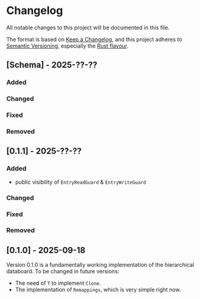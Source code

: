 # Changelog

All notable changes to this project will be documented in this file.

The format is based on [Keep a Changelog](https://keepachangelog.com/en/1.0.0/),
and this project adheres to [Semantic Versioning](https://semver.org/spec/v2.0.0.html),
especially the [Rust flavour](https://doc.rust-lang.org/cargo/reference/semver.html).

## [Schema] - 2025-??-??

### Added

### Changed

### Fixed

### Removed

## [0.1.1] - 2025-??-??

### Added
- public visibility of `EntryReadGuard` & `EntryWriteGuard`

### Changed

### Fixed

### Removed

## [0.1.0] - 2025-09-18

Version 0.1.0 is a fundamentally working implementation of the hierarchical databoard.
To be changed in future versions:
- The need of `T` to implement `Clone`.
- The implementation of `Remappings`, which is very simple right now.